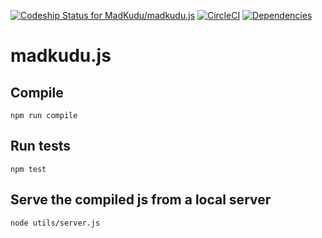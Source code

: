 [![Codeship Status for MadKudu/madkudu.js](https://codeship.com/projects/834c9fa0-bf07-0134-2801-1ebff7fcacc1/status?branch=master)](https://codeship.com/projects/196466)
[![CircleCI](https://circleci.com/gh/MadKudu/madkudu.js/tree/master.svg?style=svg)](https://circleci.com/gh/MadKudu/madkudu.js/tree/master)
[![Dependencies](https://david-dm.org/MadKudu/madkudu.js.svg)](https://david-dm.org/MadKudu/madkudu.js)

# madkudu.js

## Compile

```
npm run compile
```

## Run tests

```
npm test
```

## Serve the compiled js from a local server

```
node utils/server.js
```
